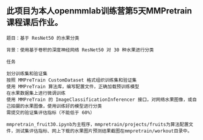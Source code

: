 

 ## 此项目为本人openmmlab训练营第5天MMPretrain课程课后作业。
    题目：基于 ResNet50 的水果分类

    背景：使用基于卷积的深度神经网络 ResNet50 对 30 种水果进行分类

    任务

    划分训练集和验证集
    按照 MMPreTrain CustomDataset 格式组织训练集和验证集
    使用 MMPreTrain 算法库，编写配置文件，正确加载预训练模型
    在水果数据集上进行微调训练
    使用 MMPreTrain 的 ImageClassificationInferencer 接口，对网络水果图像，或自己拍摄的水果图像，使用训练好的模型进行分类
    需提交的验证集评估指标（不能低于 60%）

    mmpretrain_fruit30.ipynb为主程序，mmpretrain/projects/fruits为算法配置文件，测试集评估指标、网上下载的水果图片预测结果截图在mmpretrain/workout目录中。